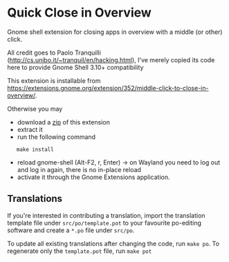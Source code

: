 Quick Close in Overview
================

Gnome shell extension for closing apps in overview with a middle (or other) click.

All credit goes to Paolo Tranquilli (http://cs.unibo.it/~tranquil/en/hacking.html), I've merely
copied its code here to provide Gnome Shell 3.10+ compatibility

This extension is installable from
https://extensions.gnome.org/extension/352/middle-click-to-close-in-overview/.

Otherwise you may

* download a [zip](https://github.com/p91paul/middleclickclose/archive/master.zip) of this extension
* extract it
* run the following command
 ```
    make install
```
* reload gnome-shell (Alt-F2, r, Enter) -> on Wayland you need to log out and log in again, there is no in-place reload
* activate it through the Gnome Extensions application.

## Translations

If you're interested in contributing a translation, import the translation template file under
`src/po/template.pot` to your favourite po-editing software and create a `*.po` file under `src/po`.

To update all existing translations after changing the code, run `make po`. To regenerate only the
`template.pot` file, run `make pot`
